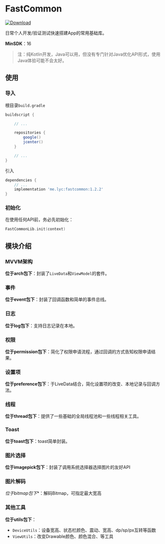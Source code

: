 # FastCommon

[ ![Download](https://api.bintray.com/packages/liuyuchuan/maven/fastcommon/images/download.svg?version=1.2.2) ](https://bintray.com/liuyuchuan/maven/fastcommon/1.2.2/link)

日常个人开发/验证测试快速搭建App的常用基础库。

**MinSDK**：16

> 注：纯Kotlin开发，Java可以用，但没有专门针对Java优化API形式，使用Java体验可能不会太好。

## 使用

### 导入

根目录`build.gradle`

``` gradle
buildscript {

    // ...

    repositories {
        google()
        jcenter()
    }

    // ...
}
```

引入

``` gradle
dependencies {
    // ...
    implementation 'me.lyc:fastcommon:1.2.2'
}
```

### 初始化

在使用任何API前，务必先初始化：

``` Kotlin
FastCommonLib.init(context)
```

## 模块介绍

### MVVM架构

**位于arch包下**：封装了`LiveData`和`ViewModel`的套件。

### 事件

**位于event包下**：封装了回调函数和简单的事件总线。

### 日志

**位于log包下**：支持日志记录在本地。

### 权限

**位于permission包下**：简化了权限申请流程，通过回调的方式告知权限申请结果。

### 设置项

**位于preference包下**：于LiveData结合，简化设置项的改变、本地记录与回调方法。

### 线程

**位于thread包下**：提供了一些基础的全局线程池和一些线程相关工具。

### Toast

**位于toast包下**：toast简单封装。

### 图片选择

**位于imagepick包下**：封装了调用系统选择器选择图片的友好API

### 图片解码

*位于bitmap包下**：解码Bitmap，可指定最大宽高

### 其他工具

**位于utils包下**：

- `DeviceUtils`：设备宽高、状态栏颜色、震动、宽高、dp/sp/px互转等函数
- `ViewUtils`：改变Drawable颜色、颜色混合、等工具
